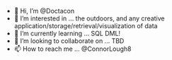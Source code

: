 - 👋 Hi, I’m @Doctacon
- 👀 I’m interested in ... the outdoors, and any creative application/storage/retrieval/visualization of data
- 🌱 I’m currently learning ... SQL DML!
- 💞️ I’m looking to collaborate on ... TBD
- 📫 How to reach me ... @ConnorLough8 

<!---
Doctacon/Doctacon is a ✨ special ✨ repository because its `README.md` (this file) appears on your GitHub profile.
You can click the Preview link to take a look at your changes.
--->
